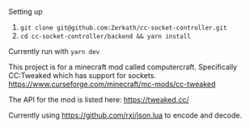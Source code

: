 Setting up

1. `git clone git@github.com:Zerkath/cc-socket-controller.git`
2. `cd cc-socket-controller/backend && yarn install`

Currently run with `yarn dev`

This project is for a minecraft mod called computercraft.
Specifically CC:Tweaked which has support for sockets.
https://www.curseforge.com/minecraft/mc-mods/cc-tweaked

The API for the mod is listed here:
https://tweaked.cc/

Currently using https://github.com/rxi/json.lua to encode and decode.
